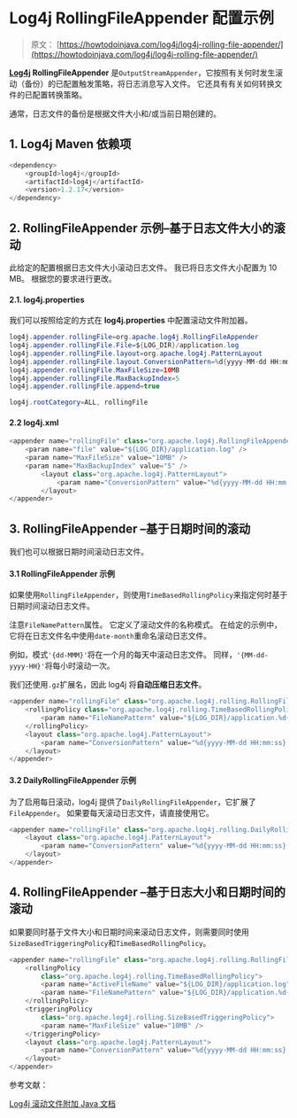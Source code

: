 # Log4j RollingFileAppender 配置示例

> 原文： [https://howtodoinjava.com/log4j/log4j-rolling-file-appender/](https://howtodoinjava.com/log4j/log4j-rolling-file-appender/)

**[Log4j](https://howtodoinjava.com/log4j/) RollingFileAppender** 是`OutputStreamAppender`，它按照有关何时发生滚动（备份）的已配置触发策略，将日志消息写入文件。 它还具有有关如何转换文件的已配置转换策略。

通常，日志文件的备份是根据文件大小和/或当前日期创建的。

## 1\. Log4j Maven 依赖项

```java
<dependency>
    <groupId>log4j</groupId>
    <artifactId>log4j</artifactId>
    <version>1.2.17</version>
</dependency>

```

## 2\. RollingFileAppender 示例–基于日志文件大小的滚动

此给定的配置根据日志文件大小滚动日志文件。 我已将日志文件大小配置为 10 MB。 根据您的要求进行更改。

#### 2.1\. log4j.properties

我们可以按照给定的方式在 **log4j.properties** 中配置滚动文件附加器。

```java
log4j.appender.rollingFile=org.apache.log4j.RollingFileAppender
log4j.appender.rollingFile.File=${LOG_DIR}/application.log
log4j.appender.rollingFile.layout=org.apache.log4j.PatternLayout
log4j.appender.rollingFile.layout.ConversionPattern=%d{yyyy-MM-dd HH:mm:ss} %-5p %m%n
log4j.appender.rollingFile.MaxFileSize=10MB
log4j.appender.rollingFile.MaxBackupIndex=5
log4j.appender.rollingFile.append=true

log4j.rootCategory=ALL, rollingFile

```

#### 2.2 log4j.xml

```java
<appender name="rollingFile" class="org.apache.log4j.RollingFileAppender">
    <param name="file" value="${LOG_DIR}/application.log" />
    <param name="MaxFileSize" value="10MB" />
    <param name="MaxBackupIndex" value="5" />
        <layout class="org.apache.log4j.PatternLayout">
            <param name="ConversionPattern" value="%d{yyyy-MM-dd HH:mm:ss} %-5p %m%n" />
        </layout>
</appender>

```

## 3\. RollingFileAppender –基于日期时间的滚动

我们也可以根据日期时间滚动日志文件。

#### 3.1 RollingFileAppender 示例

如果使用`RollingFileAppender`，则使用`TimeBasedRollingPolicy`来指定何时基于日期时间滚动日志文件。

注意`FileNamePattern`属性。 它定义了滚动文件的名称模式。 在给定的示例中，它将在日志文件名中使用`date-month`重命名滚动日志文件。

例如，模式`'{dd-MMM}'`将在一个月的每天中滚动日志文件。 同样，`'{MM-dd-yyyy-HH}'`将每小时滚动一次。

我们还使用`.gz`扩展名，因此 log4j 将**自动压缩日志文件**。

```java
<appender name="rollingFile" class="org.apache.log4j.rolling.RollingFileAppender">
    <rollingPolicy class="org.apache.log4j.rolling.TimeBasedRollingPolicy">
        <param name="FileNamePattern" value="${LOG_DIR}/application.%d{dd-MMM}.log.gz" />
    </rollingPolicy>
    <layout class="org.apache.log4j.PatternLayout">
        <param name="ConversionPattern" value="%d{yyyy-MM-dd HH:mm:ss} %-5p - %m%n" />
    </layout>
</appender>

```

#### 3.2 DailyRollingFileAppender 示例

为了启用每日滚动，log4j 提供了`DailyRollingFileAppender`，它扩展了`FileAppender`。 如果要每天滚动日志文件，请直接使用它。

```java
<appender name="rollingFile" class="org.apache.log4j.rolling.DailyRollingFileAppender">
    <layout class="org.apache.log4j.PatternLayout">
        <param name="ConversionPattern" value="%d{yyyy-MM-dd HH:mm:ss} %-5p - %m%n" />
    </layout>
</appender>

```

## 4\. RollingFileAppender –基于日志大小和日期时间的滚动

如果要同时基于文件大小和日期时间来滚动日志文件，则需要同时使用`SizeBasedTriggeringPolicy`和`TimeBasedRollingPolicy`。

```java
<appender name="rollingFile" class="org.apache.log4j.rolling.RollingFileAppender">
    <rollingPolicy 
    	class="org.apache.log4j.rolling.TimeBasedRollingPolicy">
        <param name="ActiveFileName" value="${LOG_DIR}/application.log" />
        <param name="FileNamePattern" value="${LOG_DIR}/application.%d{dd-MMM}.log.gz" />
    </rollingPolicy>
    <triggeringPolicy
        class="org.apache.log4j.rolling.SizeBasedTriggeringPolicy">
        <param name="MaxFileSize" value="10MB" />
    </triggeringPolicy>
    <layout class="org.apache.log4j.PatternLayout">
        <param name="ConversionPattern" value="%d{yyyy-MM-dd HH:mm:ss} %-5p - %m%n" />
    </layout>
</appender>

```

参考文献：

[Log4j 滚动文件附加 Java 文档](https://logging.apache.org/log4j/1.2/apidocs/org/apache/log4j/RollingFileAppender.html)